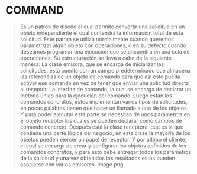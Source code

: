 # COMMAND
>Es un patrón de diseño el cual permite convertir una solicitud en un objeto independiente el cual contendrá la información total de esta solicitud. 
>Este patrón se utiliza normalmente cuando queremos parametrizar algún objeto con operaciones, o en su defecto cuando deseamos programar una ejecución que se encuentra en una cola de operaciones.
>Su estructuración se lleva a cabo de la siguiente manera: La clase emisora, que se encarga de inicializar las solicitudes, esta cuenta con un campo predeterminado que almacena las referencias de un objeto de comando para que así este pueda activar ese comando en vez de tener que enviar una solicitud directa al receptor.
>La interfaz de comando, la cual se encarga de declarar un método único para la ejecución del comando.
>Luego están los comandos concretos, estos implementan varios tipos de solicitudes, en pocas palabras tienen que hacer un llamado a uno de los objetos. Y para poder ejecutar esta parte se necesitan de unos parámetros en el objeto receptor los cuales se pueden declarar como campos de comando concreto.
> Después está la clase receptora, que es la que contiene una parte lógica del negocio, en esta clase la mayoría de los objetos pueden ejercer un papel de receptor.
>Y por último el cliente, el cual se encarga de crear y configurar los objetos definidos de los comandos concretos, y para esto debe  entregar todos los parámetros de la solicitud y una vez obtenidos los resultados estos pueden asociarse con varios emisores.
>image.png